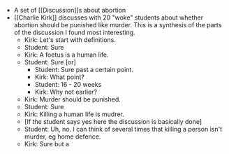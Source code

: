 - A set of [[Discussion]]s about abortion
- [[Charlie Kirk]] discusses with 20 "woke" students about whether abortion should be punished like murder. This is a synthesis of the parts of the discussion I found most interesting.
	- Kirk: Let's start with definitions.
	- Student: Sure
	- Kirk: A foetus is a human life.
	- Student: Sure [or]
		- Student: Sure past a certain point.
		- Kirk: What point?
		- Student: 16 - 20 weeks
		- Kirk: Why not earlier?
	- Kirk: Murder should be punished.
	- Student: Sure
	- Kirk: Killing a human life is mudrer.
	- [If the student says yes here the discussion is basically done]
	- Student: Uh, no. I can think of several times that killing a person isn't murder, eg home defence.
	- Kirk: Sure but a